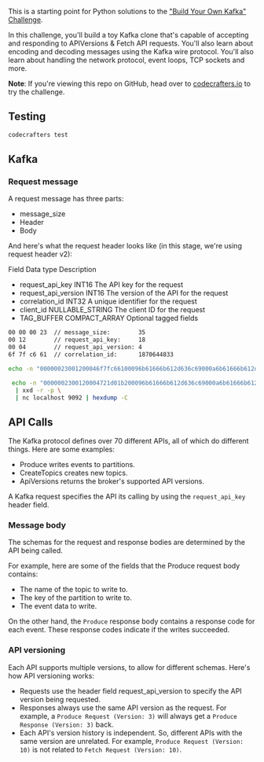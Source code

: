 This is a starting point for Python solutions to the
["Build Your Own Kafka" Challenge](https://codecrafters.io/challenges/kafka).

In this challenge, you'll build a toy Kafka clone that's capable of accepting
and responding to APIVersions & Fetch API requests. You'll also learn about
encoding and decoding messages using the Kafka wire protocol. You'll also learn
about handling the network protocol, event loops, TCP sockets and more.

**Note**: If you're viewing this repo on GitHub, head over to
[codecrafters.io](https://codecrafters.io) to try the challenge.

## Testing

```sh
codecrafters test
```

## Kafka

### Request message

A request message has three parts:

- message_size
- Header
- Body

And here's what the request header looks like (in this stage, we're using request header v2):

Field	Data type	Description
* request_api_key	INT16	The API key for the request
* request_api_version	INT16	The version of the API for the request
* correlation_id	INT32	A unique identifier for the request
* client_id	NULLABLE_STRING	The client ID for the request
* TAG_BUFFER	COMPACT_ARRAY	Optional tagged fields

```sh
00 00 00 23  // message_size:        35
00 12        // request_api_key:     18
00 04        // request_api_version: 4
6f 7f c6 61  // correlation_id:      1870644833
```

```sh
echo -n "00000023001200046f7fc66100096b61666b612d636c69000a6b61666b612d636c6904302e3100" | xxd -r -p | nc localhost 9092 | hexdump -C
```

```sh
 echo -n "0000002300120004721d01b200096b61666b612d636c69000a6b61666b612d636c6904302e3100" \
  | xxd -r -p \
  | nc localhost 9092 | hexdump -C
```


## API Calls

The Kafka protocol defines over 70 different APIs, all of which do different things. Here are some examples:

* Produce writes events to partitions.
* CreateTopics creates new topics.
* ApiVersions returns the broker's supported API versions.

A Kafka request specifies the API its calling by using the `request_api_key` header field.

### Message body

The schemas for the request and response bodies are determined by the API being called.

For example, here are some of the fields that the Produce request body contains:

* The name of the topic to write to.
* The key of the partition to write to.
* The event data to write.

On the other hand, the `Produce` response body contains a response code for each event. These response codes indicate if the writes succeeded.

### API versioning

Each API supports multiple versions, to allow for different schemas. Here's how API versioning works:

* Requests use the header field request_api_version to specify the API version being requested.
* Responses always use the same API version as the request. For example, a `Produce Request (Version: 3)` will always get a `Produce Response (Version: 3)` back.
* Each API's version history is independent. So, different APIs with the same version are unrelated. For example, `Produce Request (Version: 10)` is not related to `Fetch Request (Version: 10)`.